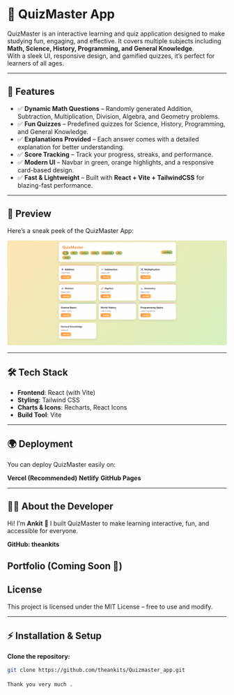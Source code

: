# 🎯 QuizMaster App

QuizMaster is an interactive learning and quiz application designed to make studying fun, engaging, and effective. It covers multiple subjects including **Math, Science, History, Programming, and General Knowledge**.  
With a sleek UI, responsive design, and gamified quizzes, it’s perfect for learners of all ages.

---

## 🚀 Features

- ✅ **Dynamic Math Questions** – Randomly generated Addition, Subtraction, Multiplication, Division, Algebra, and Geometry problems.  
- ✅ **Fun Quizzes** – Predefined quizzes for Science, History, Programming, and General Knowledge.  
- ✅ **Explanations Provided** – Each answer comes with a detailed explanation for better understanding.  
- ✅ **Score Tracking** – Track your progress, streaks, and performance.  
- ✅ **Modern UI** – Navbar in green, orange highlights, and a responsive card-based design.  
- ✅ **Fast & Lightweight** – Built with **React + Vite + TailwindCSS** for blazing-fast performance.  

---

## 📸 Preview

Here’s a sneak peek of the QuizMaster App:  

![QuizMaster Screenshot](https://github.com/theankits/Quizmaster_app/blob/ae9a9ee470b6ab2651f0dac08c4ccad6c3e5d0ce/Screenshot%202025-09-08%20190527.png?raw=true)

---

## 🛠 Tech Stack

- **Frontend**: React (with Vite)  
- **Styling**: Tailwind CSS  
- **Charts & Icons**: Recharts, React Icons  
- **Build Tool**: Vite  

---

## 🌍 Deployment

You can deploy QuizMaster easily on:

**Vercel (Recommended)**
**Netlify**
**GitHub Pages**

--- 

## 👨‍💻 About the Developer

Hi! I’m **Ankit** 👋
I built QuizMaster to make learning interactive, fun, and accessible for everyone.

**GitHub: theankits**

Portfolio (Coming Soon 🚀)
--- 

## License

This project is licensed under the MIT License – free to use and modify.



---

## ⚡ Installation & Setup

**Clone the repository:**  
```bash
git clone https://github.com/theankits/Quizmaster_app.git

Thank you very much .

